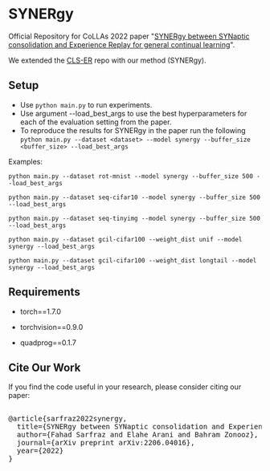 # SYNERgy 
Official Repository for CoLLAs 2022 paper "[SYNERgy between SYNaptic consolidation and Experience Replay for general continual learning](https://arxiv.org/pdf/2206.04016.pdf)".

We extended the [CLS-ER](https://github.com/NeurAI-Lab/CLS-ER) repo with our method (SYNERgy).

## Setup

+ Use `python main.py` to run experiments.
+ Use argument --load_best_args to use the best hyperparameters for each of the evaluation setting from the paper.
+ To reproduce the results for SYNERgy in the paper run the following
    `python main.py --dataset <dataset> --model synergy --buffer_size <buffer_size> --load_best_args`

 Examples:

    python main.py --dataset rot-mnist --model synergy --buffer_size 500 --load_best_args
    
    python main.py --dataset seq-cifar10 --model synergy --buffer_size 500 --load_best_args
    
    python main.py --dataset seq-tinyimg --model synergy --buffer_size 500 --load_best_args

    python main.py --dataset gcil-cifar100 --weight_dist unif --model synergy --load_best_args
    
    python main.py --dataset gcil-cifar100 --weight_dist longtail --model synergy --load_best_args
    

## Requirements

- torch==1.7.0

- torchvision==0.9.0 

- quadprog==0.1.7

## Cite Our Work

If you find the code useful in your research, please consider citing our paper:

<pre>    
@article{sarfraz2022synergy,
  title={SYNERgy between SYNaptic consolidation and Experience Replay for general continual learning},
  author={Fahad Sarfraz and Elahe Arani and Bahram Zonooz},
  journal={arXiv preprint arXiv:2206.04016},
  year={2022}
}
</pre>
